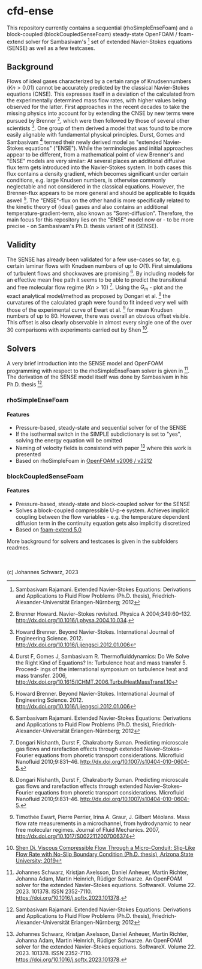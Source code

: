 # cfd-ense
This repository currently contains a sequential (rhoSimpleEnseFoam) and a block-coupled (blockCoupledSenseFoam) steady-state OpenFOAM / foam-extend solver for Sambasivam's [^4] set of extended Navier-Stokes equations (SENSE) as well as a few testcases.

## Background

Flows of ideal gases characterized by a certain range of Knudsennumbers ($Kn > 0.01$) cannot be accurately predicted by the classical Navier-Stokes equations (CNSE). This expresses itself in a deviation of the calculated from the experimentally determined mass flow rates, with higher values being observed for the latter. First approaches in the recent decades to take the missing physics into account for by extending the CNSE by new terms were pursued by Brenner [^5], which were then followed by those of several other scientists [^13]. One group of them derived a model that was found to be more easily alignable with fundamental physical principles.  Durst, Gomes and Sambasivam [^1] termed their newly derived model as "extended Navier-Stokes equations" ("ENSE"). While the terminologies and initial approaches appear to be different, from a mathematical point of view Brenner's and "ENSE" models are very similar: At several places an additional diffusive flux term gets introduced into the Navier-Stokes system. In both cases this flux contains a density gradient, which becomes significant under certain conditions, e.g. large Knudsen numbers, is otherwise commonly neglectable and not considered in the classical equations. However, the Brenner-flux appears to be more general and should be applicable to liquids aswell [^13]. The "ENSE"-flux on the other hand is more specifically related to the kinetic theory of (ideal) gases and also contains an additional temperature-gradient-term, also known as "Soret-diffusion". Therefore, the main focus for this repository lies on the "ENSE" model now or - to be more precise - on Sambasivam's Ph.D. thesis variant of it (SENSE).

## Validity
The SENSE has already been validated for a few use-cases so far, e.g. certain laminar flows with Knudsen numbers of up to $O(1)$. First simulations of turbulent flows and shockwaves are promising [^4]. By including models for an effective mean free path it seems to be able to predict the transitional and free molecular flow regime ($Kn > 10$) [^7]. Using the $G_m$ - plot and the exact analytical model/method as proposed by Dongari et al. [^7] the curvatures of the calculated graph were found to fit indeed very well with those of the experimental curve of Ewart et al. [^12] for mean Knudsen numbers of up to 80. However, there was overall an obvious offset visible. This offset is also clearly observable in almost every single one of the over 30 comparisons with experiments carried out by Shen [^8].

## Solvers

A very brief introduction into the SENSE model and OpenFOAM programming with respect to the rhoSimpleEnseFoam solver is given in [^10]. The derivation of the SENSE model itself was done by Sambasivam in his Ph.D. thesis [^4].

### rhoSimpleEnseFoam

#### Features

- Pressure-based, steady-state and sequential solver for of the SENSE
- If the isothermal switch in the SIMPLE subdictionary is set to "yes", solving the energy equation will be omitted
- Naming of velocity fields is consistend with paper [^10] where this work is presented
- Based on rhoSimpleFoam in [OpenFOAM v2006 / v2212 ](https://www.openfoam.com)

### blockCoupledSenseFoam

#### Features

- Pressure-based, steady-state and block-coupled solver for the SENSE
- Solves a block-coupled compressible U-p-e system. Achieves implicit coupling between the flow variables - e.g. the temperature dependent diffusion term in the continuity equation gets also implicitly discretized
- Based on [foam-extend 5.0](https://sourceforge.net/projects/foam-extend/)

More background for solvers and testcases is given in the subfolders readmes.

\
\
(c) Johannes Schwarz, 2023

[^1]: Durst F, Gomes J, Sambasivam R. Thermofluiddynamics: Do We Solve the
Right Kind of Equations? In: Turbulence heat and mass transfer 5. Proceed-
ings of the international symposium on turbulence heat and mass transfer.
2006, http://dx.doi.org/10.1615/ICHMT.2006.TurbulHeatMassTransf.10

[^2]: Chakraborty Suman, Durst Franz. Derivations of extended Navier-Stokes
equations from upscaled molecular transport considerations for compress-
ible ideal gas flows: Towards extended constitutive forms. Phys Fluids
2007;19. http://dx.doi.org/10.1063/1.2759531

[^3]: Durst F, Filimonov D, Sambasivam R. Treatments of micro-channel flows
revisited: Continuum versus rarified gas considerations. J Inst Eng (India):
Ser C 2020;101. http://dx.doi.org/10.1007/s40032-020-00586-3

[^4]: Sambasivam Rajamani. Extended Navier-Stokes Equations:
Derivations and Applications to Fluid Flow Problems (Ph.D. thesis), Friedrich-
Alexander-Universität Erlangen-Nürnberg; 2012

[^5]: Brenner Howard. Navier–Stokes revisited. Physica A 2004;349:60–132. http://dx.doi.org/10.1016/j.physa.2004.10.034.

[^6]: Dongari, Nishanth & Sharma IITK, Ashutosh & Durst, F.. (2009). Pressure-driven diffusive gas flows in micro-channels: From the Knudsen to the continuum regimes. Microfluidics and Nanofluidics. 6. 679-692. https://doi.org/10.1007/S10404-008-0344-Y.

[^7]: Dongari Nishanth, Durst F, Chakraborty Suman. Predicting microscale
gas flows and rarefaction effects through extended Navier–Stokes–Fourier
equations from phoretic transport considerations. Microfluid Nanofluid
2010;9:831–46. http://dx.doi.org/10.1007/s10404-010-0604-5.

[^8]: [Shen Di. Viscous Compressible Flow Through a Micro-Conduit: Slip-Like Flow Rate with No-Slip Boundary Condition (Ph.D. thesis), Arizona State University; 2019](https://hdl.handle.net/2286/R.I.54955)

[^9]: Maxwell J. VII. On stresses in rarified gases arising from inequalities of temperature.
Philosophical Transactions of the Royal Society of London
1879;170:231-256
https://doi.org/10.1098/rstl.1879.0067

[^10]: Johannes Schwarz, Kristjan Axelsson, Daniel Anheuer, Martin Richter, Johanna Adam, Martin Heinrich, Rüdiger Schwarze. An OpenFOAM solver for the extended Navier–Stokes equations. SoftwareX. Volume 22. 2023. 101378. ISSN 2352-7110. https://doi.org/10.1016/j.softx.2023.101378.

[^11]: S Kokou Dadzie, Howard Brenner. Predicting enhanced mass flow rates in gas microchannels using nonkinetic models. Physical Review E. 2012. http://dx.doi.org/10.1103/PhysRevE.86.036318

[^12]: Timothée Ewart, Pierre Perrier, Irina A. Graur, J. Gilbert Méolans. Mass flow rate measurements in a microchannel, from hydrodynamic to near free molecular regimes. Journal of Fluid Mechanics. 2007, http://dx.doi.org/10.1017/S0022112007006374

[^13]: Howard Brenner. Beyond Navier-Stokes. International Journal of Engineering Science. 2012. http://dx.doi.org/10.1016/j.ijengsci.2012.01.006